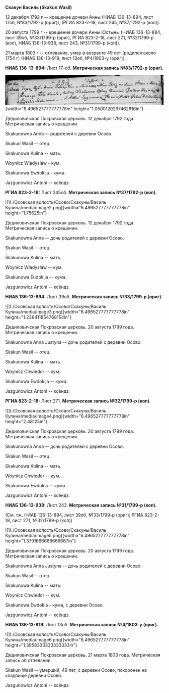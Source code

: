 **Скакун Василь (Skakun Wasil)**

12 декабря 1792 г -- крещение дочери Анны (НИАБ 136-13-894, лист 17об,
№83/1792-р (ориг)), (РГИА 823-2-18, лист 245, №37/1792-р (коп)).

20 августа 1799 г -- крещение дочери Анны Юстыны (НИАБ 136-13-894, лист
39об, №33/1799-р (ориг), РГИА 823-2-18, лист 271, №32/1799-р (коп), НИАБ
136-13-938, лист 243, №31/1799-р (коп)).

21 марта 1803 г -- отпевание, умер в возрасте 49 лет (родился около 1754
г) (НИАБ 136-13-919, лист 13об, №4/1803-у (ориг)).

**НИАБ 136-13-894:** Лист 17-об. **Метрическая запись №83/1792-р
(ориг).**

![](./media/9ad706ec0e7b6f62acc92e75e3f8e5756163025a.png){width="6.496527777777778in"
height="1.0500120297462816in"}

Дедиловичская Покровская церковь. 12 декабря 1792 года. Метрическая
запись о крещении.

Skakunowna Anna -- родителей с деревни Осовo.

Skakun Wasil -- отец.

Skakunowa Kulina -- мать.

Woynicz Wladyslaw - кум.

Skakunowa Ewdokija - кума.

Jazgunowicz Antoni -- ксёндз.

**РГИА 823-2-18:** Лист 245об. **Метрическая запись №37/1792-р (коп).**

![](./Осовская волость/Осово/Скакуны/Василь Кулина/media/image2.png){width="6.496527777777778in"
height="1.75625in"}

Дедиловичская Покровская церковь. 12 декабря 1792 года. Метрическая
запись о крещении.

Skakunowna Anna -- дочь родителей с деревни Осово.

Skakun Wasil -- отец.

Skakunowa Kulina -- мать.

Woynicz Władysław -- кум.

Skakunowa Eudokija -- кума.

Jazgunowicz Antoni -- ксёндз.

**НИАБ 136-13-894:** Лист 39об. **Метрическая запись №33/1799-р
(ориг).**

![](./Осовская волость/Осово/Скакуны/Василь Кулина/media/image3.png){width="6.496527777777778in"
height="1.236411854768154in"}

Дедиловичская Покровская церковь. 20 августа 1799 года. Метрическая
запись о крещении.

Skakunowna Anna Justyna -- дочь родителей с деревни Осовo.

Skakun Wasil -- отец.

Skakunowa Kulina -- мать.

Woynicz Chwiedor -- кум.

Skakunowa Ewdokija -- кума.

Jazgunowicz Antoni -- ксёндз.

**РГИА 823-2-18:** Лист 271. **Метрическая запись №32/1799-р (коп).**

![](./Осовская волость/Осово/Скакуны/Василь Кулина/media/image4.png){width="6.496527777777778in"
height="2.48125in"}

Дедиловичская Покровская церковь. 20 августа 1799 года. Метрическая
запись о крещении.

Skakunowna Anna -- дочь родителей с деревни Осово.

Skakun Wasil -- отец.

Skakunowa Kulina -- мать.

Woynicz Chwiedor -- кум.

Skakunowa Ewdokia -- кума.

Jazgunowicz Antoni -- ксёндз.

**НИАБ 136-13-938:** Лист 243. **Метрическая запись №31/1799-р (коп).**

(См. тж. НИАБ 136-13-894, лист 39об, №33/1799-р (ориг); РГИА 823-2-18,
лист 271, №32/1799-р (коп))

![](./Осовская волость/Осово/Скакуны/Василь Кулина/media/image5.png){width="6.496527777777778in"
height="1.3791666666666667in"}

Дедиловичская Покровская церковь. 20 августа 1799 года. Метрическая
запись о крещении.

Skakunowna Anna Justyna -- дочь родителей с деревни Осово.

Skakun Wasil -- отец.

Skakunowa Kulina -- мать.

Woynicz Chwiedor -- кум.

Skakunowa Ewdokia - кума, с деревни Осово.

Jazgunowicz Antoni -- ксёндз.

**НИАБ 136-13-919:** Лист 13об. **Метрическая запись №4/1803-у (ориг).**

![](./Осовская волость/Осово/Скакуны/Василь Кулина/media/image6.png){width="6.496527777777778in"
height="1.3958333333333333in"}

Дедиловичская Покровская церковь. 21 марта 1803 года. Метрическая запись
об отпевании.

Skakun Wasil -- умерший, 49 лет, с деревни Осово, похоронен на кладбище
деревни Осово.

Jazgunowicz Antoni -- ксёндз.
